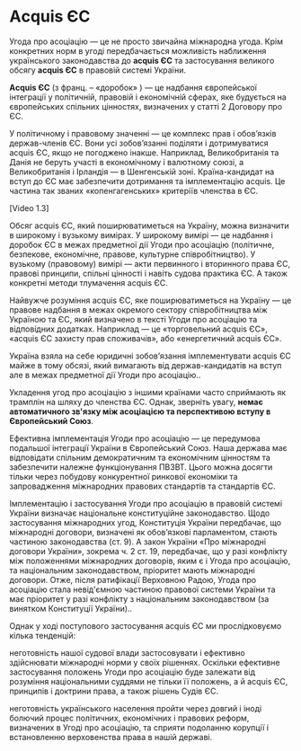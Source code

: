 # Аcquis ЄС

Угода про асоціацію — це не просто звичайна міжнародна угода. Крім конкретних норм в угоді передбачається можливість наближення українського законодавства до **acquis ЄС** та застосування великого обсягу **acquis ЄС** в правовій системі України.

**Аcquis ЄС** \(з франц. – «доробок» \) — це надбання європейської інтеграції у політичній, правовій і економічній сферах, яке будується на європейських спільних цінностях, визначених у статті 2 Договору про ЄС.

У політичному і правовому значенні — це комплекс прав і обов’язків держав-членів ЄС. Вони усі зобов’язанні поділяти і дотримуватися acquis ЄС, якщо не погоджено інакше. Наприклад, Великобританія та Данія не беруть участі в економічному і валютному союзі, а Великобританія і Ірландія — в Шенгенській зоні. Країна-кандидат на вступ до ЄС має забезпечити дотримання та імплементацію acquis. Це частина так званих «копенгагенських» критеріїв членства в ЄС.

\[Video 1.3\]

Обсяг acquis ЄС, який поширюватиметься на Україну, можна визначити в широкому і вузькому вимірах. У широкому вимірі — це надбання і доробок ЄС в межах предметної дії Угоди про асоціацію \(політичне, безпекове, економічне, правове, культурне співробітництво\). У вузькому \(правовому\) вимірі — акти первинного і вторинного права ЄС, правові принципи, спільні цінності і навіть судова практика ЄС. А також конкретні методи тлумачення acquis ЄС.

Найвужче розуміння acquis ЄС, яке поширюватиметься на Україну — це правове надбання в межах окремого сектору співробітництва між Україною та ЄС, який визначено в тексті Угоди про асоціацію та відповідних додатках. Наприклад — це «торговельний acquis ЄС», «acquis ЄС захисту прав споживачів», або «енергетичний acquis ЄС».

Україна взяла на себе юридичні зобов’язання імплементувати acquis ЄС майже в тому обсязі, який вимагають від держав-кандидатів на вступ але в межах предметної дії Угоди про асоціацію..

Укладення угод про асоціацію з іншими країнами часто сприймають як трамплін на шляху до членства ЄС. Однак, зверніть увагу, **немає автоматичного зв'язку між асоціацією та перспективою вступу в Європейський Союз**.

Ефективна імплементація Угоди про асоціацію — це передумова подальшої інтеграції України в Європейський Союз. Наша держава має відповідати спільним демократичним та економічним цінностям та забезпечити належне функціонування ПВЗВТ. Цього можна досягти тільки через побудову конкурентної ринкової економіки та запровадження міжнародних правових стандартів та стандартів ЄС.

Імплементацію і застосування Угоди про асоціацію в правовій системі України визначає національне конституційне законодавство. Щодо застосування міжнародних угод, Конституція України передбачає, що міжнародні договори, визначені як обов’язкові парламентом, стають частиною законодавства \(ст. 9\). А закон України «Про міжнародні договори України», зокрема ч. 2 ст. 19, передбачає, що у разі конфлікту між положеннями міжнародних договорів, яким є і Угода про асоціацію, та національним законодавством, пріоритет мають міжнародні договори. Отже, після ратифікації Верховною Радою, Угода про асоціацію стала невід'ємною частиною правової системи України та має пріоритет у разі конфлікту з національним законодавством \(за винятком Конституції України\)..

Однак у ході поступового застосування acquis ЄС ми прослідковуємо кілька тенденцій:

 неготовність нашої судової влади застосовувати і ефективно здійснювати міжнародні норми у своїх рішеннях. Оскільки ефективне застосування положень Угоди про асоціацію буде залежати від розуміння національними суддями не тільки її положень, а й acquis ЄС, принципів і доктрини права, а також рішень Судів ЄС.

 неготовність українського населення пройти через довгий і іноді болючий процес політичних, економічних і правових реформ, визначених в Угоді про асоціацію, та сприяти подоланню корупції і встановленню верховенства права в нашій державі.

